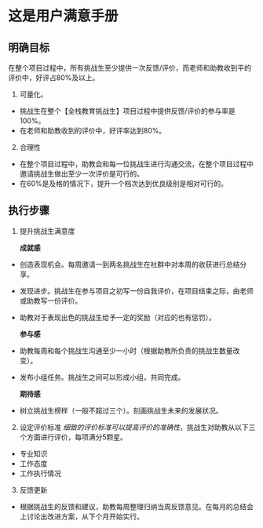 # 这是用户满意手册

## 明确目标
在整个项目过程中，所有挑战生至少提供一次反馈/评价，而老师和助教收到平的评价中，好评占80%及以上。
1. 可量化。
- 挑战生在整个【全栈教育挑战生】项目过程中提供反馈/评价的参与率是100%。
- 在老师和助教收到的评价中，好评率达到80%。
2. 合理性
- 在整个项目过程中，助教会和每一位挑战生进行沟通交流，在整个项目过程中邀请挑战生做出至少一次评价是可行的。
- 在60%是及格的情况下，提升一个档次达到优良级别是相对可行的。

## 执行步骤
1. 提升挑战生满意度

    **成就感**
- 创造表现机会。每周邀请一到两名挑战生在社群中对本周的收获进行总结分享。
- 发现进步。挑战生在参与项目之初写一份自我评价，在项目结束之际，由老师或助教写一份评价。
- 助教对于表现出色的挑战生给予一定的奖励（对应的也有惩罚）。

  **参与感**
- 助教每周和每个挑战生沟通至少一小时（根据助教所负责的挑战生数量改变）。
- 发布小组任务。挑战生之间可以形成小组，共同完成。

  **期待感**
- 树立挑战生榜样（一般不超过三个）。刻画挑战生未来的发展状况。

2. 设定评价标准
  *细致的评价标准可以提高评价的准确性*，挑战生对助教从以下三个方面进行评价，每项满分5颗星。
  - 专业知识
  - 工作态度
  - 工作执行情况

3. 反馈更新
- 根据挑战生的反馈和建议，助教每周整理归纳当周反馈意见。在每月的总结会上讨论出改进方案，从下个月开始实行。
